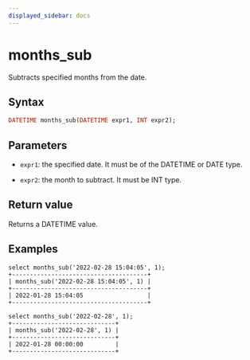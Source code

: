 ```yaml
---
displayed_sidebar: docs
---
```


# months_sub

Subtracts specified months from the date.

## Syntax

```Haskell
DATETIME months_sub(DATETIME expr1, INT expr2);
```

## Parameters

- `expr1`: the specified date. It must be of the DATETIME or DATE type.

- `expr2`: the month to subtract. It must be INT type.

## Return value

Returns a DATETIME value.

## Examples

```Plain Text
select months_sub('2022-02-28 15:04:05', 1);
+--------------------------------------+
| months_sub('2022-02-28 15:04:05', 1) |
+--------------------------------------+
| 2022-01-28 15:04:05                  |
+--------------------------------------+

select months_sub('2022-02-28', 1);
+-----------------------------+
| months_sub('2022-02-28', 1) |
+-----------------------------+
| 2022-01-28 00:00:00         |
+-----------------------------+
